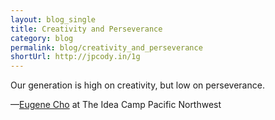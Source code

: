 ```yaml
---
layout: blog_single
title: Creativity and Perseverance
category: blog
permalink: blog/creativity_and_perseverance
shortUrl: http://jpcody.in/1g
---
```

<p class="big_quote">Our generation is high on creativity, but low on perseverance.</p>
<p class="quote_caption">&mdash;<a href="http://eugenecho.wordpress.com/">Eugene Cho</a> at The Idea Camp Pacific Northwest</p>
